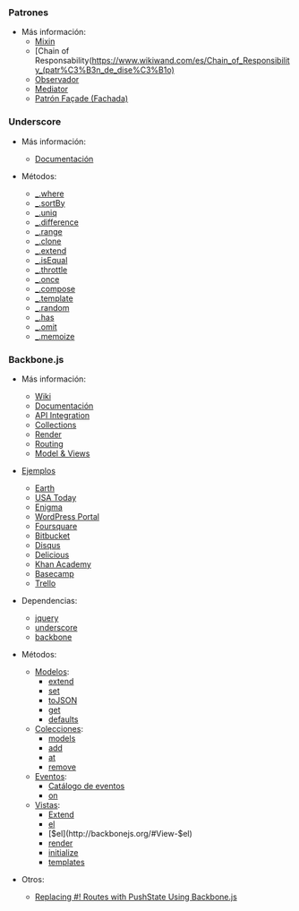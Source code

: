 ### Patrones

- Más información:
    - [Mixin](https://www.wikiwand.com/es/Mixin)
    - [Chain of Responsability(https://www.wikiwand.com/es/Chain_of_Responsibility_(patr%C3%B3n_de_dise%C3%B1o)
    - [Observador](https://www.wikiwand.com/es/Observer_(patr%C3%B3n_de_dise%C3%B1o))
    - [Mediator](https://www.wikiwand.com/es/Mediator_(patr%C3%B3n_de_dise%C3%B1o))
    - [Patrón Façade (Fachada)](https://www.wikiwand.com/es/Iterador_(patr%C3%B3n_de_dise%C3%B1o))


### Underscore

- Más información:
    - [Documentación](http://underscorejs.org/)

- Métodos:
    - [_.where](http://underscorejs.org/#where)
    - [_.sortBy](http://underscorejs.org/#sortBy)
    - [_.uniq](http://underscorejs.org/#uniq)
    - [_.difference](http://underscorejs.org/#difference)
    - [_.range](http://underscorejs.org/#range)
    - [_.clone](http://underscorejs.org/#clone)
    - [_.extend](http://underscorejs.org/#extend)
    - [_.isEqual](http://underscorejs.org/#isEqual)
    - [_.throttle](http://underscorejs.org/#throttle)
    - [_.once](http://underscorejs.org/#once)
    - [_.compose](http://underscorejs.org/#compose)
    - [_.template](http://underscorejs.org/#template)
    - [_.random](http://underscorejs.org/#random)
    - [_.has](http://underscorejs.org/#has)
    - [_.omit](http://underscorejs.org/#omit)
    - [_.memoize](http://underscorejs.org/#memoize)


### Backbone.js

- Más información:
    - [Wiki](https://github.com/jashkenas/backbone/wiki/Tutorials%2C-blog-posts-and-example-sites)
    - [Documentación](http://backbonejs.org/)
    - [API Integration](http://backbonejs.org/#API-integration)
    - [Collections](http://backbonejs.org/#Model-Collections)
    - [Render](http://backbonejs.org/#View-rendering)
    - [Routing](http://backbonejs.org/#Routing)
    - [Model & Views](http://backbonejs.org/#Model-View-separation)

- [Ejemplos](http://backbonejs.org/#examples)
    - [Earth](http://earth.nullschool.net/#current/wind/surface/level/orthographic)
    - [USA Today](http://www.usatoday.com/)
    - [Enigma](http://enigma.io/)
    - [WordPress Portal](https://es.wordpress.com/)
    - [Foursquare](https://es.foursquare.com/)
    - [Bitbucket](https://bitbucket.org/)
    - [Disqus](https://disqus.com/)
    - [Delicious](https://delicious.com/)
    - [Khan Academy](https://www.khanacademy.org/)
    - [Basecamp](https://basecamp.com/)
    - [Trello](https://trello.com/)

- Dependencias:
    - [jquery](https://cdnjs.cloudflare.com/ajax/libs/jquery/1.11.3/jquery.min.js)
    - [underscore](https://cdnjs.cloudflare.com/ajax/libs/underscore.js/1.8.3/underscore-min.js)
    - [backbone](https://cdnjs.cloudflare.com/ajax/libs/backbone.js/1.2.3/backbone-min.js)

- Métodos:
    - [Modelos](http://backbonejs.org/#Model):
        - [extend](http://backbonejs.org/#Model-extend)
        - [set](http://backbonejs.org/#Model-set)
        - [toJSON](http://backbonejs.org/#Model-toJSON)
        - [get](http://backbonejs.org/#Model-get)
        - [defaults](http://backbonejs.org/#Model-defaults)
    - [Colecciones](http://backbonejs.org/#Collection):
        - [models](http://backbonejs.org/#Collection-models)
        - [add](http://backbonejs.org/#Collection-add)
        - [at](http://backbonejs.org/#Collection-at)
        - [remove](http://backbonejs.org/#Collection-remove)
    - [Eventos](http://backbonejs.org/#Events):
        - [Catálogo de eventos](http://backbonejs.org/#Events-catalog) 
        - [on](http://backbonejs.org/#Events-on)
    - [Vistas](http://backbonejs.org/#View):
        - [Extend](http://backbonejs.org/#View-extend)
        - [el](http://backbonejs.org/#View-el)
        - [$el](http://backbonejs.org/#View-$el)
        - [render](http://backbonejs.org/#View-render)
        - [initialize](http://backbonejs.org/#View-constructor)
        - [templates](http://backbonejs.org/#View-templates)

- Otros:
    - [Replacing #! Routes with PushState Using Backbone.js](http://artsy.github.io/blog/2012/06/25/replacing-hashbang-routes-with-pushstate/) 
